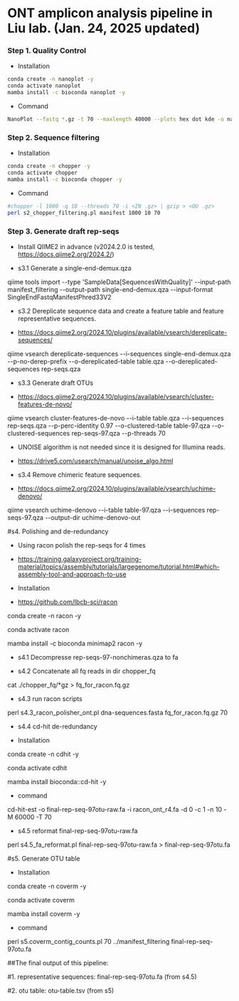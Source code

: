 ONT amplicon analysis pipeline in Liu lab. (Jan. 24, 2025 updated)
=======

### Step 1. Quality Control
- Installation
```sh
conda create -n nanoplot -y
conda activate nanoplot
mamba install -c bioconda nanoplot -y
```
- Command
```sh
NanoPlot --fastq *.gz -t 70 --maxlength 40000 --plots hex dot kde -o nanoplot
```

### Step 2. Sequence filtering
- Installation
```sh
conda create -n chopper -y
conda activate chopper
mamba install -c bioconda chopper -y
```
- Command
```sh
#chopper -l 1000 -q 10 --threads 70 -i <IN .gz> | gzip > <OU .gz>
perl s2_chopper_filtering.pl manifest 1000 10 70
```


### Step 3. Generate draft rep-seqs

- Install QIIME2 in advance (v2024.2.0 is tested, https://docs.qiime2.org/2024.2/)

- s3.1 Generate a single-end-demux.qza

qiime tools import --type 'SampleData[SequencesWithQuality]' --input-path manifest_filtering --output-path single-end-demux.qza --input-format SingleEndFastqManifestPhred33V2

- s3.2 Dereplicate sequence data and create a feature table and feature representative sequences.

- https://docs.qiime2.org/2024.10/plugins/available/vsearch/dereplicate-sequences/

qiime vsearch dereplicate-sequences --i-sequences single-end-demux.qza --p-no-derep-prefix --o-dereplicated-table table.qza --o-dereplicated-sequences rep-seqs.qza

- s3.3 Generate draft OTUs

- https://docs.qiime2.org/2024.10/plugins/available/vsearch/cluster-features-de-novo/

qiime vsearch cluster-features-de-novo --i-table table.qza --i-sequences rep-seqs.qza --p-perc-identity 0.97 --o-clustered-table table-97.qza --o-clustered-sequences rep-seqs-97.qza --p-threads 70

- UNOISE algorithm is not needed since it is designed for Illumina reads.

- https://drive5.com/usearch/manual/unoise_algo.html

- s3.4 Remove chimeric feature sequences.

- https://docs.qiime2.org/2024.10/plugins/available/vsearch/uchime-denovo/

qiime vsearch uchime-denovo --i-table table-97.qza --i-sequences rep-seqs-97.qza --output-dir uchime-denovo-out



#s4. Polishing and de-redundancy

- Using racon polish the rep-seqs for 4 times

- https://training.galaxyproject.org/training-material/topics/assembly/tutorials/largegenome/tutorial.html#which-assembly-tool-and-approach-to-use

- Installation

- https://github.com/lbcb-sci/racon

conda create -n racon -y

conda activate racon

mamba install -c bioconda minimap2 racon -y

- s4.1 Decompresse rep-seqs-97-nonchimeras.qza to fa

- s4.2 Concatenate all fq reads in dir chopper_fq

cat ./chopper_fq/*gz > fq_for_racon.fq.gz

- s4.3 run racon scripts

perl s4.3_racon_polisher_ont.pl dna-sequences.fasta fq_for_racon.fq.gz 70

- s4.4 cd-hit de-redundancy

- Installation

conda create -n cdhit -y

conda activate cdhit

mamba install bioconda::cd-hit -y

- command

cd-hit-est -o final-rep-seq-97otu-raw.fa -i racon_ont_r4.fa -d 0 -c 1 -n 10 -M 60000 -T 70

- s4.5 reformat final-rep-seq-97otu-raw.fa

perl s4.5_fa_reformat.pl final-rep-seq-97otu-raw.fa > final-rep-seq-97otu.fa



#s5. Generate OTU table

- Installation

conda create -n coverm -y

conda activate coverm

mamba install coverm -y

- command

perl s5.coverm_contig_counts.pl 70 ../manifest_filtering final-rep-seq-97otu.fa



##The final output of this pipeline:

#1. representative sequences: final-rep-seq-97otu.fa (from s4.5)

#2. otu table: otu-table.tsv (from s5)

